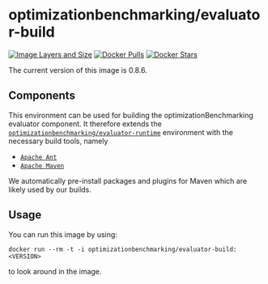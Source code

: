 # optimizationbenchmarking/evaluator-build

[![Image Layers and Size](https://imagelayers.io/badge/optimizationbenchmarking/evaluator-build:latest.svg)](https://imagelayers.io/?images=optimizationbenchmarking%2Fevaluator-build:latest)
[![Docker Pulls](https://img.shields.io/docker/pulls/optimizationbenchmarking/evaluator-build.svg)](https://hub.docker.com/r/optimizationbenchmarking/evaluator-build/)
[![Docker Stars](https://img.shields.io/docker/stars/optimizationbenchmarking/evaluator-build.svg)](https://hub.docker.com/r/optimizationbenchmarking/evaluator-build/)

The current version of this image is 0.8.6.

## Components

This environment can be used for building the optimizationBenchmarking evaluator component. It therefore extends the [`optimizationbenchmarking/evaluator-runtime`](https://hub.docker.com/r/optimizationbenchmarking/evaluator-runtime/) environment with the necessary build tools, namely

- [`Apache Ant`](http://ant.apache.org/)
- [`Apache Maven`](http://maven.apache.org/)

We automatically pre-install packages and plugins for Maven which are likely used by our builds.

## Usage

You can run this image by using:

    docker run --rm -t -i optimizationbenchmarking/evaluator-build:<VERSION>
  
to look around in the image.